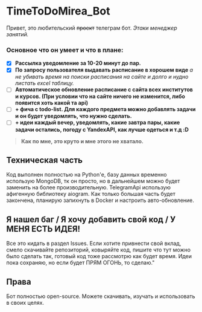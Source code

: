TimeToDoMirea_Bot
===================
Привет, это любительский ~~проект~~ телеграм бот. *Этаки менеджер занятий.* 
### Основное что он умеет и что в плане: 
- [X]  __Рассылка уведомление за 10-20 минут до пар.__
- [X] __По запросу пользователя выдавать расписание в хорошем виде__ *а не убивать время на поиски расписания на сайте и долго и нудно листать excel таблицу.* 
- [ ] __Автоматическое обновление расписание с сайта всех институтов и курсов. (При условии что на сайте ничего не изменится, либо появится хоть какой та api)__
- [ ] __+ фича с todo-list. Для каждого предмета можно добавлять задачи и он будет уведомлять, что нужно сделать.__ 
- [ ] __+ идеи каждый вечер, уведомлять, какие завтра пары, какие задачи остались, погоду с YandexAPI, как лучше одеться и т.д :D__
> __Как по мне, это круто и мне этого не хватало.__
## Техническая часть
Код выполнен полностью на Python'е, базу данных временно использую MongoDB, тк он просто, но в дальнейшем можно будет заменить на более производительную. TelegramApi использую афигенную библиотеку aiogram.
Как только большая часть будет закончена, планирую запихнуть в Docker и настроить авто-обновление.
## Я нашел баг / Я хочу добавить свой код / У МЕНЯ ЕСТЬ ИДЕЯ!
Все это кидать в раздел Issues. Если хотите привнести свой вклад, смело скачивайте репозиторий, ковыряйте код, пишите что тут можно было сделать так, готовый код тоже рассмотрю как будет время.
Идеи пока сохраняю, но если будет ПРЯМ ОГОНЬ, то сделаю."
## Права
Бот полностью open-source. Можете скачивать, изучать и использовать в своих целях.

